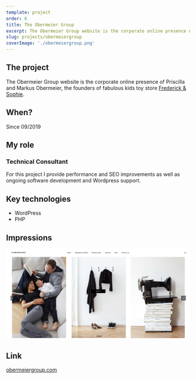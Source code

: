 ```yaml
---
template: project
order: 6
title: The Obermeier Group
excerpt: The Obermeier Group website is the corporate online presence of Priscilla and Markus Obermeier, the founders of fabulous kids toy store Frederick & Sophie.
slug: projects/obermeiergroup
coverImage: './obermeiergroup.png'
---
```

## The project

The Obermeier Group website is the corporate online presence of Priscilla and Markus Obermeier, the founders of fabulous kids toy store [Frederick & Sophie](/projects/frederickandsophie/).

## When?

Since 09/2019

## My role

### Technical Consultant

For this project I provide performance and SEO improvements as well as ongoing software development and Wordpress support.

## Key technologies

* WordPress
* PHP

## Impressions

![The Obermeier Group website screenshot](obermeiergroup.png "The Obermeier Group website screenshot")

## Link

<a target="_blank" href="https://obermeiergroup.com/">obermeiergroup.com</a>